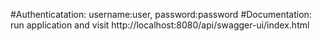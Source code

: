 #Authenticatation: username:user, password:password
#Documentation: run application and visit http://localhost:8080/api/swagger-ui/index.html

